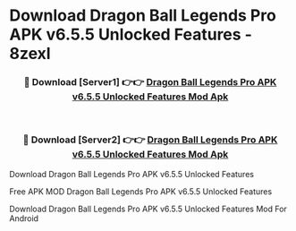 # Download Dragon Ball Legends Pro APK v6.5.5 Unlocked Features - 8zexl



<div align="center">
<h3>🔴 Download [Server1] 👉👉 <a href="https://momento.my/?title=Dragon_Ball_Legends_Pro_APK_v6.5.5_Unlocked_Features">Dragon Ball Legends Pro APK v6.5.5 Unlocked Features Mod Apk</a></h3><br>

<h3>🔴 Download [Server2] 👉👉 <a href="https://momento.my/?title=Dragon_Ball_Legends_Pro_APK_v6.5.5_Unlocked_Features">Dragon Ball Legends Pro APK v6.5.5 Unlocked Features Mod Apk</a></h3>
</div>



Download Dragon Ball Legends Pro APK v6.5.5 Unlocked Features 

Free APK MOD Dragon Ball Legends Pro APK v6.5.5 Unlocked Features 

Download Dragon Ball Legends Pro APK v6.5.5 Unlocked Features Mod For Android
